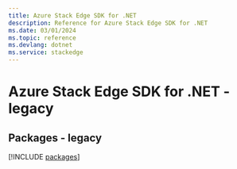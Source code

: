 ```yaml
---
title: Azure Stack Edge SDK for .NET
description: Reference for Azure Stack Edge SDK for .NET
ms.date: 03/01/2024
ms.topic: reference
ms.devlang: dotnet
ms.service: stackedge
---
```

# Azure Stack Edge SDK for .NET - legacy
## Packages - legacy
[!INCLUDE [packages](stack-edge-index.md)]